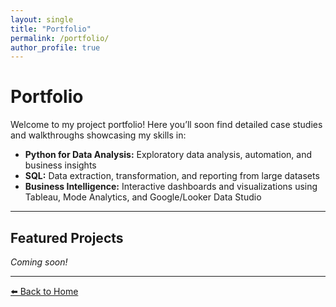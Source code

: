 ```yaml
---
layout: single
title: "Portfolio"
permalink: /portfolio/
author_profile: true
---
```



# Portfolio

Welcome to my project portfolio! Here you’ll soon find detailed case studies and walkthroughs showcasing my skills in:

- **Python for Data Analysis:** Exploratory data analysis, automation, and business insights
- **SQL:** Data extraction, transformation, and reporting from large datasets
- **Business Intelligence:** Interactive dashboards and visualizations using Tableau, Mode Analytics, and Google/Looker Data Studio

---

## Featured Projects

*Coming soon!*

---

[⬅️ Back to Home](index.md)
